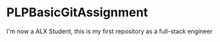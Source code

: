 # PLPBasicGitAssignment
I'm now a ALX Student, this is my first repository as a full-stack engineer

